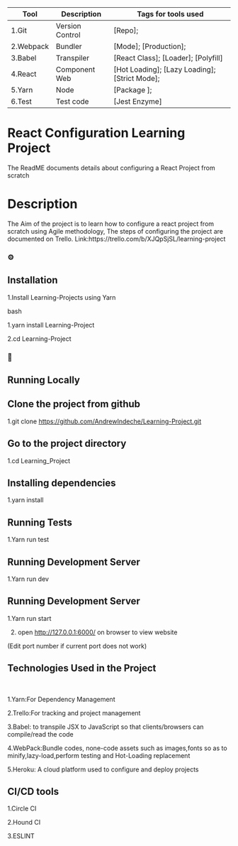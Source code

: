 <!--
The Readme file documents the project description and installation and set up instructions
-->
<!--
Align main heading to the center of the page
-->
| Tool                | Description                    | Tags for tools used                                                                                               |
| ------------------- | ------------------------------ | ---------------------------------------------------------------------------------------------------- |
| 1.Git                 | Version Control                | [Repo];                                                         |
| 2.Webpack             | Bundler                        | [Mode]; [Production];                        |
| 3.Babel               | Transpiler                     | [React Class]; [Loader]; [Polyfill]                                                     |
| 4.React               | Component Web                  | [Hot Loading]; [Lazy Loading]; [Strict Mode]; |
| 5.Yarn                 | Node                           | [Package ];                                                                  |
| 6.Test                | Test code                      | [Jest Enzyme]                                                                     |


<div align="left">
<h1>React Configuration Learning Project</h1> The ReadME documents details about configuring a React Project from scratch 

<!-- Badges -->
<p>
<h1> Description</h1>
The Aim of the project is to learn how to configure a react project from scratch using Agile methodology,
The steps of configuring the project are documented on Trello. Link:https://trello.com/b/XJQpSjSL/learning-project

<!-- Installation -->
### :gear:<h2>Installation</h2>

1.Install Learning-Projects using Yarn

bash
  <p>1.yarn install Learning-Project</p>
  <p>2.cd Learning-Project</p>
  
<!-- Run Locally -->
### :running:<h2> Running Locally</h2>

<!-- Cloning the project from Github -->
<h2>Clone the project from github</h2>

  1.git clone https://github.com/AndrewIndeche/Learning-Project.git

<!-- Going into the project Directory/Folder -->
<h2>Go to the project directory</h2>

  1.cd Learning_Project

<!-- Installing dependencies using Yarn -->
<h2>Installing dependencies</h2>

  1.yarn install

<!-- Running Tests on the Application -->
<h2>Running Tests</h2>

  1.Yarn run test

<!-- Running the Application Development Mode -->
<h2>Running Development Server</h2>

  1.Yarn run dev

<!-- Running the Application Production Mode -->
<h2>Running Development Server</h2>

  1.Yarn run start

  2. open http://127.0.0.1:6000/ on browser to view website

  (Edit port number if current port does not work)

<!-- Technologies Used -->
  
<h2>Technologies Used in the Project</h2>
<br>
  <p>1.Yarn:For Dependency Management</p>
  <p>2.Trello:For tracking and project management</p>
  <p>3.Babel: to transpile JSX to JavaScript so that clients/browsers can compile/read the code</p>
  <p>4.WebPack:Bundle codes, none-code assets such as images,fonts so as to minify,lazy-load,perform testing and Hot-Loading replacement</p>
  <p>5.Heroku: A cloud platform used to configure and deploy projects</p>
  <h2>CI/CD tools</h2>
  <p>1.Circle CI</p> 
  <p>2.Hound CI</p> 
  <p>3.ESLINT</p>
</p>
<div>


